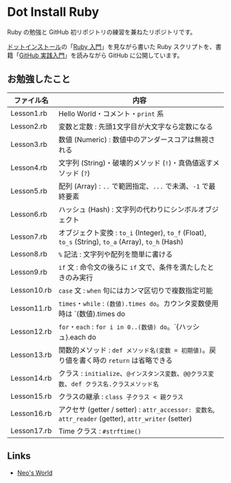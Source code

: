 # Dot Install Ruby

Ruby の勉強と GitHub 初リポジトリの練習を兼ねたリポジトリです。

[ドットインストール](https://dotinstall.com/)の「[Ruby 入門](https://dotinstall.com/lessons/basic_ruby_v2)」を見ながら書いた Ruby スクリプトを、書籍「[GitHub 実践入門](https://gihyo.jp/book/2014/978-4-7741-6366-6)」を読みながら GitHub に公開しています。


## お勉強したこと

| ファイル名  | 内容 |
|-------------|------|
| Lesson1.rb  | Hello World・コメント・`print` 系 |
| Lesson2.rb  | 変数と定数 : 先頭1文字目が大文字なら定数になる |
| Lesson3.rb  | 数値 (Numeric) : 数値中のアンダースコアは無視される |
| Lesson4.rb  | 文字列 (String)・破壊的メソッド (`!`)・真偽値返すメソッド (`?`) |
| Lesson5.rb  | 配列 (Array) : `..` で範囲指定、`...` で未満、`-1` で最終要素 |
| Lesson6.rb  | ハッシュ (Hash) : 文字列の代わりにシンボルオブジェクト |
| Lesson7.rb  | オブジェクト変換 : `to_i` (Integer), `to_f` (Float), `to_s` (String), `to_a` (Array), `to_h` (Hash) |
| Lesson8.rb  | `%` 記法 : 文字列や配列を簡単に書ける |
| Lesson9.rb  | `if` 文 : 命令文の後ろに `if` 文で、条件を満たしたときのみ実行 |
| Lesson10.rb | `case` 文 : `when` 句にはカンマ区切りで複数指定可能 |
| Lesson11.rb | `times`・`while` : `(数値).times do`。カウンタ変数使用時は `(数値).times do |i|` |
| Lesson12.rb | `for`・`each` : `for i in 0..(数値) do`。`{ハッシュ}.each do |key, value|` |
| Lesson13.rb | 関数的メソッド : `def メソッド名(変数 = 初期値)`。戻り値を書く時の `return` は省略できる |
| Lesson14.rb | クラス : `initialize`、`@インスタンス変数`、`@@クラス変数`、`def クラス名.クラスメソッド名` |
| Lesson15.rb | クラスの継承 : `class 子クラス < 親クラス` |
| Lesson16.rb | アクセサ (getter / setter) : `attr_accessor: 変数名`, `attr_reader` (getter), `attr_writer` (setter) |
| Lesson17.rb | Time クラス : `#strftime()` |


## Links

- [Neo's World](https://neos21.net/)

